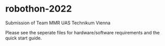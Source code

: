 # robothon-2022
Submission of Team MMR UAS Technikum Vienna

Please see the seperate files for hardware/software requirements and the quick start guide.
